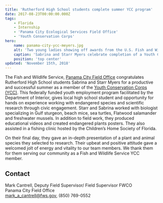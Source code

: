```yaml
---
title: 'Rutherford High School students complete summer YCC program'
date: 2017-08-23T00:00:00.000Z
tags:
    - Florida
    - Internship
    - 'Panama City Ecological Services Field Office'
    - 'Youth Conservation Corps'
hero:
    name: panama-city-ycc-meyers.jpg
    alt: 'Two young ladies showing off awards from the U.S. Fish and Wildlife Service.'
    caption: 'Sabrina and Starr Myers celebrate completion of a Youth Conservation Corps internship. Photo by USFWS.'
    position: 'top center'
updated: 'November 15th, 2018'
---
```


The Fish and Wildlife Service, [Panama City Field Office](https://www.fws.gov/panamacity) congratulates Rutherford High School students Sabrina and Starr Myers for a productive and successful summer as a member of the [Youth Conservation Corps (YCC)](/work-with-us/internships#for-high-school-students).  This federally funded youth employment program facilitated by the Department of Interior, gives local high school student and opportunity for hands on experience working with endangered species and scientific research through civic engagement.  Starr and Sabrina worked with biologist specializing in Gulf sturgeon, beach mice, sea turtles, Flatwood salamander and freshwater mussels.  In addition to field work, they produced educational videos and created endangered plants posters.  They also assisted in a fishing clinic hosted by the Children’s Home Society of Florida.

On their final day, they gave an in-depth presentation of a plant and animal species they selected to research.   Their upbeat and positive attitude gave a welcomed jolt of energy and vitality to our team members.   We thank them for them serving our community as a Fish and Wildlife Service YCC member.

## Contact

Mark Cantrell, Deputy Field Supervisor/ Field Supervisor FWCO  
Panama City Field Office  
[mark_a_cantrell@fws.gov](mailto:mark_a_cantrell@fws.gov ), (850) 769-0552
